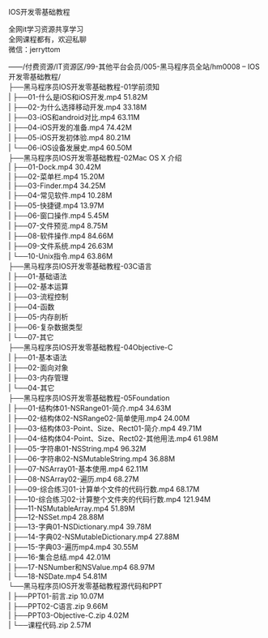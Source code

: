 IOS开发零基础教程

全网it学习资源共享学习<br>全网课程都有，欢迎私聊<br>微信：jerryttom<br>

——/付费资源/IT资源区/99-其他平台会员/005-黑马程序员全站/hm0008 – IOS开发零基础教程/<br> ├──黑马程序员IOS开发零基础教程-01学前须知<br> | ├──01-什么是iOS和iOS开发.mp4 51.82M<br> | ├──02-为什么选择移动开发.mp4 33.18M<br> | ├──03-iOS和android对比.mp4 63.11M<br> | ├──04-iOS开发的准备.mp4 74.42M<br> | ├──05-iOS开发初体验.mp4 80.21M<br> | └──06-iOS设备发展史.mp4 60.50M<br> ├──黑马程序员IOS开发零基础教程-02Mac OS X 介绍<br> | ├──01-Dock.mp4 30.42M<br> | ├──02-菜单栏.mp4 15.20M<br> | ├──03-Finder.mp4 34.25M<br> | ├──04-常见软件.mp4 10.28M<br> | ├──05-快捷键.mp4 13.97M<br> | ├──06-窗口操作.mp4 5.45M<br> | ├──07-文件预览.mp4 8.75M<br> | ├──08-软件操作.mp4 84.66M<br> | ├──09-文件系统.mp4 26.63M<br> | └──10-Unix指令.mp4 63.86M<br> ├──黑马程序员IOS开发零基础教程-03C语言<br> | ├──01-基础语法<br> | ├──02-基本运算<br> | ├──03-流程控制<br> | ├──04-函数<br> | ├──05-内存剖析<br> | ├──06-复杂数据类型<br> | └──07-其它<br> ├──黑马程序员IOS开发零基础教程-04Objective-C<br> | ├──01-基本语法<br> | ├──02-面向对象<br> | ├──03-内存管理<br> | └──04-其它<br> ├──黑马程序员IOS开发零基础教程-05Foundation<br> | ├──01-结构体01-NSRange01-简介.mp4 34.63M<br> | ├──02-结构体02-NSRange02-简单使用.mp4 24.00M<br> | ├──03-结构体03-Point、Size、Rect01-简介.mp4 49.71M<br> | ├──04-结构体04-Point、Size、Rect02-其他用法.mp4 61.98M<br> | ├──05-字符串01-NSString.mp4 96.32M<br> | ├──06-字符串02-NSMutableString.mp4 36.88M<br> | ├──07-NSArray01-基本使用.mp4 62.11M<br> | ├──08-NSArray02-遍历.mp4 68.27M<br> | ├──09-综合练习01-计算单个文件的代码行数.mp4 68.17M<br> | ├──10-综合练习02-计算整个文件夹的代码行数.mp4 121.94M<br> | ├──11-NSMutableArray.mp4 51.89M<br> | ├──12-NSSet.mp4 28.88M<br> | ├──13-字典01-NSDictionary.mp4 39.78M<br> | ├──14-字典02-NSMutableDictionary.mp4 27.88M<br> | ├──15-字典03-遍历mp4.mp4 30.55M<br> | ├──16-集合总结.mp4 42.01M<br> | ├──17-NSNumber和NSValue.mp4 68.97M<br> | └──18-NSDate.mp4 54.81M<br> └──黑马程序员IOS开发零基础教程源代码和PPT<br> | ├──PPT01-前言.zip 10.07M<br> | ├──PPT02-C语言.zip 9.66M<br> | ├──PPT03-Objective-C.zip 4.02M<br> | └──课程代码.zip 2.57M
